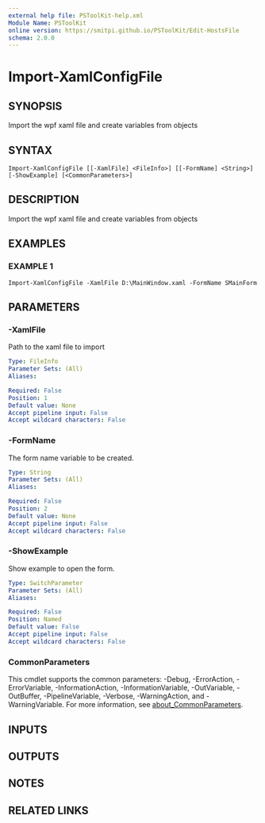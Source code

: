```yaml
---
external help file: PSToolKit-help.xml
Module Name: PSToolKit
online version: https://smitpi.github.io/PSToolKit/Edit-HostsFile
schema: 2.0.0
---
```


# Import-XamlConfigFile

## SYNOPSIS
Import the wpf xaml file and create variables from objects

## SYNTAX

```
Import-XamlConfigFile [[-XamlFile] <FileInfo>] [[-FormName] <String>] [-ShowExample] [<CommonParameters>]
```

## DESCRIPTION
Import the wpf xaml file and create variables from objects

## EXAMPLES

### EXAMPLE 1
```
Import-XamlConfigFile -XamlFile D:\MainWindow.xaml -FormName SMainForm
```

## PARAMETERS

### -XamlFile
Path to the xaml file to import

```yaml
Type: FileInfo
Parameter Sets: (All)
Aliases:

Required: False
Position: 1
Default value: None
Accept pipeline input: False
Accept wildcard characters: False
```

### -FormName
The form name variable to be created.

```yaml
Type: String
Parameter Sets: (All)
Aliases:

Required: False
Position: 2
Default value: None
Accept pipeline input: False
Accept wildcard characters: False
```

### -ShowExample
Show example to open the form.

```yaml
Type: SwitchParameter
Parameter Sets: (All)
Aliases:

Required: False
Position: Named
Default value: False
Accept pipeline input: False
Accept wildcard characters: False
```

### CommonParameters
This cmdlet supports the common parameters: -Debug, -ErrorAction, -ErrorVariable, -InformationAction, -InformationVariable, -OutVariable, -OutBuffer, -PipelineVariable, -Verbose, -WarningAction, and -WarningVariable. For more information, see [about_CommonParameters](http://go.microsoft.com/fwlink/?LinkID=113216).

## INPUTS

## OUTPUTS

## NOTES

## RELATED LINKS
